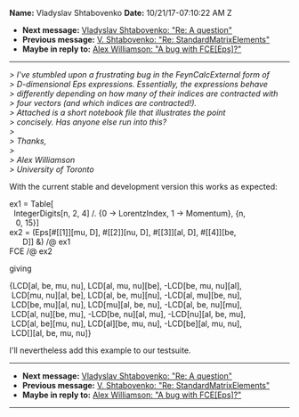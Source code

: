 **Name:** Vladyslav Shtabovenko
**Date:** 10/21/17-07:10:22 AM Z

  - **Next message:** [Vladyslav Shtabovenko: "Re: A
    question"](1331.html)
  - **Previous message:** [V. Shtabovenko: "Re:
    StandardMatrixElements"](1329.html)
  - **Maybe in reply to:** [Alex Williamson: "A bug with
    FCE[Eps]?"](0050.html)

-----

*\> I've stumbled upon a frustrating bug in the FeynCalcExternal form
of*  
*\> D-dimensional Eps expressions. Essentially, the expressions
behave*  
*\> differently depending on how many of their indices are contracted
with*  
*\> four vectors (and which indices are contracted\!).*  
*\> Attached is a short notebook file that illustrates the point*  
*\> concisely. Has anyone else run into this?*  
*\>*  
*\> Thanks,*  
*\>*  
*\> Alex Williamson*  
*\> University of Toronto*  

With the current stable and development version this works as
expected:  

ex1 = Table[  
  IntegerDigits[n, 2, 4] /. {0 -\> LorentzIndex, 1 -\>
Momentum}, {n,  
   0, 15}]  
ex2 = (Eps[\#[[1]][mu, D],
\#[[2]][nu, D], \#[[3]][al,
D], \#[[4]][be,  
      D]] &) /@ ex1  
FCE /@ ex2  

giving  

{LCD[al, be, mu, nu], LCD[al, mu, nu][be],
-LCD[be, mu, nu][al],  
 LCD[mu, nu][al, be], LCD[al, be,
mu][nu], -LCD[al, mu][be, nu],  
 LCD[be, mu][al, nu], LCD[mu][al, be,
nu], -LCD[al, be, nu][mu],  
 LCD[al, nu][be, mu], -LCD[be, nu][al,
mu], -LCD[nu][al, be, mu],  
 LCD[al, be][mu, nu], LCD[al][be, mu,
nu], -LCD[be][al, mu, nu],  
 LCD[][al, be, mu, nu]}  

I'll nevertheless add this example to our testsuite.  

-----

  - **Next message:** [Vladyslav Shtabovenko: "Re: A
    question"](1331.html)
  - **Previous message:** [V. Shtabovenko: "Re:
    StandardMatrixElements"](1329.html)
  - **Maybe in reply to:** [Alex Williamson: "A bug with
    FCE[Eps]?"](0050.html)

-----

